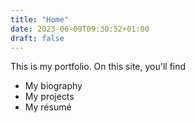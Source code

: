 ```yaml
---
title: "Home"
date: 2023-06-09T09:30:52+01:00
draft: false
---
```


This is my portfolio.
On this site, you'll find

- My biography
- My projects
- My résumé
